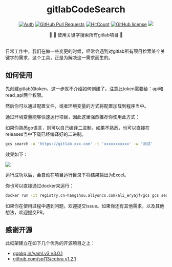 <div align="center">
<h1>gitlabCodeSearch</h1>

[![Auth](https://img.shields.io/badge/Auth-eryajf-ff69b4)](https://github.com/eryajf)
[![GitHub Pull Requests](https://img.shields.io/github/stars/eryajf/gitlabCodeSearch)](https://github.com/eryajf/gitlabCodeSearch/stargazers)
[![HitCount](https://views.whatilearened.today/views/github/eryajf/gitlabCodeSearch.svg)](https://github.com/eryajf/gitlabCodeSearch)
[![GitHub license](https://img.shields.io/github/license/eryajf/gitlabCodeSearch)](https://github.com/eryajf/gitlabCodeSearch/blob/main/LICENSE)
[![](https://img.shields.io/badge/Awesome-MyStarList-c780fa?logo=Awesome-Lists)](https://github.com/eryajf/awesome-stars-eryajf#readme)

<p> 🌉 🔎 使用关键字搜索所有gitlab项目 🌉</p>

<img src="https://camo.githubusercontent.com/82291b0fe831bfc6781e07fc5090cbd0a8b912bb8b8d4fec0696c881834f81ac/68747470733a2f2f70726f626f742e6d656469612f394575424971676170492e676966" width="800"  height="3">

</div>

日常工作中，我们在做一些变更的时候，经常会遇到对gitlab所有项目检索某个关键字的需求，这个工具，正是为解决这一需求而生的。

## 如何使用

先创建gitlab的token，这一步就不介绍如何创建了。注意此token需要给：api和read_api两个权限。

然后你可以通过配置文件，或者环境变量的方式将配置加载到程序当中。

通过环境变量能够快速运行项目，因此这里强烈推荐你使用此方式：

如果你熟悉go语言，则可以自己编译二进制，如果不熟悉，也可以直接在releases当中下载已经编译好的二进制。

```sh
gcs search -u 'https://gitlab.xxx.com' -t 'xxxxxxxxxxx' -w '测试'
```

效果如下：

![](https://cdn.staticaly.com/gh/eryajf/tu/main/img/image_20230902_000537.png)


运行成功以后，会自动在项目运行目录下将结果输出为Excel。

你也可以直接通过docker来运行：

```sh
docker run -it registry.cn-hangzhou.aliyuncs.com/ali_eryajf/gcs gcs search -u 'https://gitlab.xxx.com' -t 'xxxxxxxxxxx' -w '测试'
```

如果你在使用过程中遇到问题，欢迎提交issue。如果你还有其他需求，以及其他想法，欢迎提交PR。

## 感谢开源

此框架建立在如下几个优秀的开源项目之上：

- [gopkg.in/yaml.v3 v3.0.1](https://github.com/go-yaml/yaml)
- [github.com/spf13/cobra v1.2.1](https://github.com/spf13/cobra)